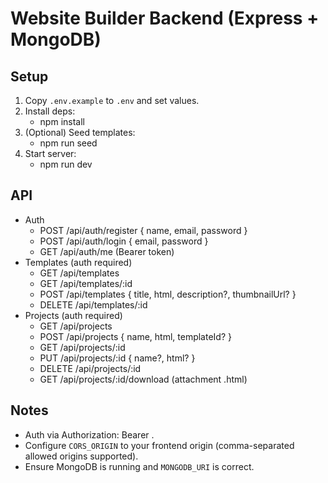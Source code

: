 # Website Builder Backend (Express + MongoDB)

## Setup

1. Copy `.env.example` to `.env` and set values.
2. Install deps:
   - npm install
3. (Optional) Seed templates:
   - npm run seed
4. Start server:
   - npm run dev

## API

- Auth
  - POST /api/auth/register { name, email, password }
  - POST /api/auth/login { email, password }
  - GET /api/auth/me (Bearer token)
- Templates (auth required)
  - GET /api/templates
  - GET /api/templates/:id
  - POST /api/templates { title, html, description?, thumbnailUrl? }
  - DELETE /api/templates/:id
- Projects (auth required)
  - GET /api/projects
  - POST /api/projects { name, html, templateId? }
  - GET /api/projects/:id
  - PUT /api/projects/:id { name?, html? }
  - DELETE /api/projects/:id
  - GET /api/projects/:id/download (attachment .html)

## Notes
- Auth via Authorization: Bearer <token>.
- Configure `CORS_ORIGIN` to your frontend origin (comma-separated allowed origins supported).
- Ensure MongoDB is running and `MONGODB_URI` is correct.
